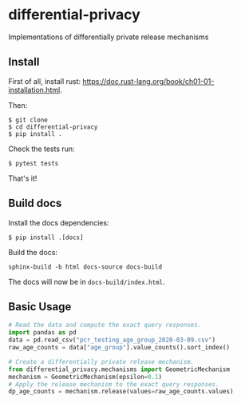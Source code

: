 # differential-privacy
Implementations of differentially private release mechanisms

## Install

First of all, install rust: https://doc.rust-lang.org/book/ch01-01-installation.html.

Then:

```
$ git clone
$ cd differential-privacy
$ pip install .
```

Check the tests run:

```
$ pytest tests
```

That's it!

## Build docs

Install the docs dependencies:

```
$ pip install .[docs]
```

Build the docs:

```
sphinx-build -b html docs-source docs-build
```

The docs will now be in `docs-build/index.html`.

## Basic Usage
```python
# Read the data and compute the exact query responses.
import pandas as pd
data = pd.read_csv("pcr_testing_age_group_2020-03-09.csv")
raw_age_counts = data["age_group"].value_counts().sort_index()

# Create a differentially private release mechanism.
from differential_privacy.mechanisms import GeometricMechanism
mechanism = GeometricMechanism(epsilon=0.1)
# Apply the release mechanism to the exact query responses.
dp_age_counts = mechanism.release(values=raw_age_counts.values)
```

